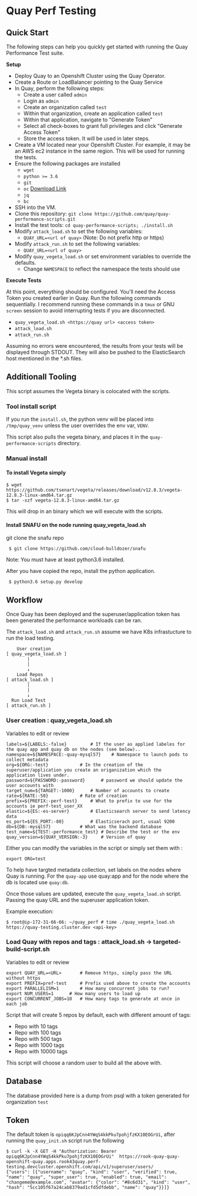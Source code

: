 # Quay Perf Testing

## Quick Start

The following steps can help you quickly get started with running the
Quay Performance Test suite.

**Setup**

- Deploy Quay to an Openshift Cluster using the Quay Operator. 
- Create a Route or LoadBalancer pointing to the Quay Service
- In Quay, perform the following steps:
  - Create a user called `admin`
  - Login as `admin`
  - Create an organization called `test`
  - Within that organization, create an application called `test`
  - Within that application, navigate to "Generate Token"
  - Select all check-boxes to grant full privileges and click "Generate Access Token"
  - Store the access token. It will be used in later steps.
- Create a VM located near your Openshift Cluster. For example, it may be
  an AWS ec2 instance in the same region. This will be used for running the
  tests.
- Ensure the following packages are installed
  - `wget`
  - `python >= 3.6`
  - `git`
  - `oc` [Download Link](https://mirror.openshift.com/pub/openshift-v4/clients/ocp/latest/openshift-client-linux.tar.gz)
  - `jq`
  - `bc`
- SSH into the VM.
- Clone this repository: `git clone https://github.com/quay/quay-performance-scripts.git`
- Install the test tools: `cd quay-performance-scripts; ./install.sh`
- Modify `attack_load.sh` to set the following variables:
  - `QUAY_URL=<url of quay>` (Note: Do not prefix http or https)
- Modify `attack_run.sh` to set the following variables:
  - `QUAY_URL=<url of quay>`
- Modify `quay_vegeta_load.sh` or set environment variables to override the defaults.
  - Change `NAMESPACE` to reflect the namespace the tests should use

**Execute Tests**

At this point, everything should be configured. You'll need the Access Token you created earlier in Quay. Run the following commands sequentially. I recommend running these commands in a `tmux` or GNU `screen` session to avoid interrupting tests if you are disconnected.

- `quay_vegeta_load.sh <https://quay url> <access token>`
- `attack_load.sh`
- `attack_run.sh`

Assuming no errors were encountered, the results from your tests will be displayed through STDOUT. They will also be pushed to the ElasticSearch host mentioned in the *.sh files.

## Additionall Tooling
This script assumes the Vegeta binary is colocated with the scripts.

### Tool install script

If you run the `install.sh`, the python venv will be placed into `/tmp/quay_venv` unless the user overrides the
env var, `VENV`.

This script also pulls the vegeta binary, and places it in the `quay-performance-scripts` directory.

### Manual install

#### To install Vegeta simply

```
$ wget https://github.com/tsenart/vegeta/releases/download/v12.8.3/vegeta-12.8.3-linux-amd64.tar.gz
$ tar -xzf vegeta-12.8.3-linux-amd64.tar.gz
```

This will drop in an binary which we will execute with the scripts.

#### Install SNAFU on the node running quay_vegeta_load.sh

git clone the snafu repo

```
 $ git clone https://github.com/cloud-bulldozer/snafu
```

Note: You must have at least python3.6 installed.

After you have copied the repo, install the python application.

```
 $ python3.6 setup.py develop
```

## Workflow
Once Quay has been deployed and the superuser/application token has been generated the performance workloads can be ran.

The `attack_load.sh` and `attack_run.sh` assume we have K8s infrastucture to run the load testing.

```
    User creation
[ quay_vegeta_load.sh ]
        |
        |
        ↓
    Load Repos
[ attack_load.sh ]
        |
        |
        ↓
  Run Load Test
[ attack_run.sh ]

```

### User creation : quay_vegeta_load.sh

Variables to edit or review

```
labels=${LABELS:-false}			# If the user as applied labeles for the quay app and quay db on the nodes (see below)..
namespace=${NAMESPACE:-quay-mysql57}	# Namespace to launch pods to collect metadata
org=${ORG:-test}			# In the creation of the superuser/application you create an origanization which the application lives under.
password=${PASSWORD:-password}		# password we should update the user accounts with
target_num=${TARGET:-1000}		# Number of accounts to create
rate=${RATE:-50}			# Rate of creation
prefix=${PREFIX:-perf-test}		# What to prefix to use for the accounts ie perf-test_user_XX
elastic=${ES:-es-server} 		# Elasticsearch server to send latency data
es_port=${ES_PORT:-80}			# Elasticserach port, usual 9200
db=${DB:-mysql57}			# What was the backend database
test_name=${TEST:-performance_test}	# Describe the test or the env
quay_version=${QUAY_VERSION:-3}		# Version of quay
```

Either you can modify the variables in the script or simply set them with :

```
export ORG=test
```

To help have targted metadata collection, set labels on the nodes where Quay is running. For the `quay-app` use quay:app and for the node where the db is located
use `quay:db`.

Once those values are updated, execute the `quay_vegeta_load.sh` script. Passing the quay URL and the superuser application token.

Example execution:

```
$ root@ip-172-31-66-66: ~/quay_perf # time ./quay_vegeta_load.sh https://quay-testing.cluster.dev <api-key>
```

### Load Quay with repos and tags : attack_load.sh ->  targeted-build-script.sh

Variables to edit or review
```
export QUAY_URL=<URL>		# Remove https, simply pass the URL without https
export PREFIX=pref-test 	# Prefix used above to create the accounts
export PARALLELISM=1    	# How many concurrent jobs to run?
export NUM_USERS=1		# How many users to load up
export CONCURRENT_JOBS=10	# How many tags to generate at once in each job
```

Script that will create 5 repos by default, each with different amount of tags:

- Repo with 10 tags
- Repo with 100 tags
- Repo with 500 tags
- Repo with 1000 tags
- Repo with 10000 tags

This script will choose a random user to build all the above with.

## Database
The database provided here is a dump from psql with a token generated for organization `test`

## Token
The default token is `opiqq6KJpCnn4YWqS4kkPku7pohjfzKX10EOGrUi`, after running the `quay_init.sh` script run the following

```
$ curl -k -X GET -H "Authorization: Bearer opiqq6KJpCnn4YWqS4kkPku7pohjfzKX10EOGrUi"  https://rook-quay-quay-openshift-quay.apps.rook43quay.perf-testing.devcluster.openshift.com/api/v1/superuser/users/
{"users": [{"username": "quay", "kind": "user", "verified": true, "name": "quay", "super_user": true, "enabled": true, "email": "changeme@example.com", "avatar": {"color": "#8c6d31", "kind": "user", "hash": "5cc105f67a24cab8379ad1cfd5dfdebb", "name": "quay"}}]}
```
